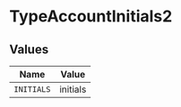 # TypeAccountInitials2


## Values

| Name       | Value      |
| ---------- | ---------- |
| `INITIALS` | initials   |
